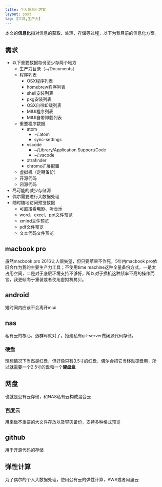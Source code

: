 ```yaml
---
title: 个人信息化方案
layout: post
tag: [工具,生产力]
---
```


本文的**信息化**指对信息的获取、处理、存储等过程，以下为我目前的信息化方案。

## 需求

* 以下重要数据每份至少存两个地方
	* 生产力目录（~/Documents）
	* 程序列表
		* OSX程序列表
		* homebrew程序列表
		* shell安装列表
		* pkg安装列表
		* OSX自带卸载列表
		* MIUI程序列表
		* MIUI自带卸载列表
	* 重要程序数据
		* atom
			* ~/.atom
			* sync-settings
		* vscode
			* ~/Library/Application Support/Code
			* ~/.vscode
		* xtrafinder
		* chrome扩展配置
	* 虚拟机（定期备份）
	* 开源代码
	* 闭源代码
* 尽可能的减少存储源
* 偶尔需要进行大数据处理
* 随时随地访问预览数据
	* 可直接看电影、听音乐
	* word、excel、ppt文件预览
	* xmind文件预览
	* pdf文件预览
	* 文本代码文件预览

## macbook pro

虽然macbook pro 2016让人很失望，但只要苹果不作死，5年内macbook pro依旧会作为我的主要生产力工具；不使用time machine这种全量备份方式，一是太占用空间，二是对于底层环境支持不够好，所以对于换机这种频率不高的操作而言，我更倾向于重装或者使用虚拟机拷贝。

## android

短时间内应该不会离开miui

## nas

私有云的核心，选群晖就对了。搭建私有git-server做闭源代码存储。

### 硬盘

理想情况下当然是红盘，但好像只有3.5寸的红盘，偶尔会把它当移动硬盘用，所以就需要一个2.5寸的盘和一个**硬盘盒**

## 网盘

也就是公有云存储，和NAS私有云构成混合云

### 百度云

用来做不重要的大文件存放以及容灾备份，支持多种格式预览

## github

用于开源代码的存储


## 弹性计算

为了偶尔的个人大数据处理，使用公有云的弹性计算，AWS或者阿里云
